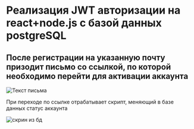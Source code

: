 # Реализация JWT авторизации на react+node.js с базой данных postgreSQL
## После регистрации на указанную почту призодит письмо со ссылкой, по которой необходимо перейти для активации аккаунта

![Текст письма](https://sun9-19.userapi.com/impg/uf2_xvd5_Eo4EWjWaB6EjR17C6QoCvM0hVjxSw/sBwWnAwc7FU.jpg?size=691x241&quality=96&sign=2e95a1ab5ef490693631b58e75738b99&type=album)

При переходе по ссылке отрабатывает скрипт, меняющий в базе данных статус аккаунта 

![скрин из бд](https://sun5-7.userapi.com/impg/8nKL4Vt_OqcUNPAt8iTKZibx02_eALIW4Z90HA/LNK2eCv_sUU.jpg?size=691x70&quality=96&sign=69cf28a60530551ac568666d0ce66982&type=album)
